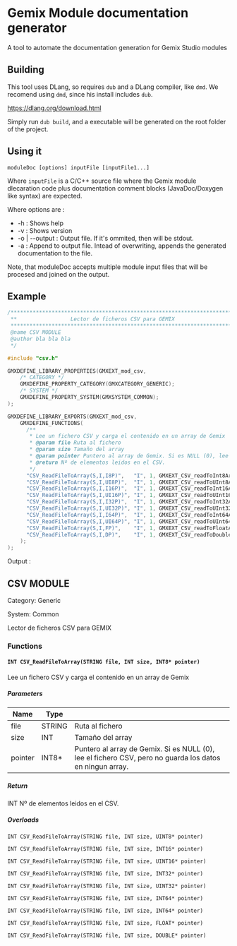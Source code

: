 # Gemix Module documentation generator

A tool to automate the documentation generation for Gemix Studio modules

## Building

This tool uses DLang, so requires `dub` and a DLang compiler, like `dmd`. We
recomend using `dmd`, since his install includes `dub`.

https://dlang.org/download.html

Simply run `dub build`, and a executable will be generated on the root folder
of the project.

## Using it

`moduleDoc [options] inputFile [inputFile1...]`

Where `inputFile` is a C/C++ source file where the Gemix module dlecaration
code plus documentation comment blocks (JavaDoc/Doxygen like syntax) are expected.

Where options are :

* -h : Shows help
* -v : Shows version
* -o | --output : Output file. If it's ommited, then will be stdout.
* -a : Append to output file. Intead of overwriting, appends the generated
    documentation to the file.

Note, that moduleDoc accepts multiple module input files that will be procesed and
joined on the output.

## Example

```C
/*****************************************************************************
 **                 Lector de ficheros CSV para GEMIX                       **
 *****************************************************************************
 @name CSV MODULE
 @author bla bla bla
 */

#include "csv.h"

GMXDEFINE_LIBRARY_PROPERTIES(GMXEXT_mod_csv,
    /* CATEGORY */
    GMXDEFINE_PROPERTY_CATEGORY(GMXCATEGORY_GENERIC);
    /* SYSTEM */
    GMXDEFINE_PROPERTY_SYSTEM(GMXSYSTEM_COMMON);
);

GMXDEFINE_LIBRARY_EXPORTS(GMXEXT_mod_csv,
    GMXDEFINE_FUNCTIONS(
      /**
       * Lee un fichero CSV y carga el contenido en un array de Gemix
       * @param file Ruta al fichero
       * @param size Tamaño del array
       * @param pointer Puntero al array de Gemix. Si es NULL (0), lee el fichero CSV, pero no guarda los datos en ningun array.
       * @return Nº de elementos leidos en el CSV.
       */
      "CSV_ReadFileToArray(S,I,I8P)",   "I", 1, GMXEXT_CSV_readToInt8Array,
      "CSV_ReadFileToArray(S,I,UI8P)",  "I", 1, GMXEXT_CSV_readToUInt8Array,
      "CSV_ReadFileToArray(S,I,I16P)",  "I", 1, GMXEXT_CSV_readToInt16Array,
      "CSV_ReadFileToArray(S,I,UI16P)", "I", 1, GMXEXT_CSV_readToUInt16Array,
      "CSV_ReadFileToArray(S,I,I32P)",  "I", 1, GMXEXT_CSV_readToInt32Array,
      "CSV_ReadFileToArray(S,I,UI32P)", "I", 1, GMXEXT_CSV_readToUInt32Array,
      "CSV_ReadFileToArray(S,I,I64P)",  "I", 1, GMXEXT_CSV_readToInt64Array,
      "CSV_ReadFileToArray(S,I,UI64P)", "I", 1, GMXEXT_CSV_readToUInt64Array,
      "CSV_ReadFileToArray(S,I,FP)",    "I", 1, GMXEXT_CSV_readToFloatArray,
      "CSV_ReadFileToArray(S,I,DP)",    "I", 1, GMXEXT_CSV_readToDoubleArray
    );
);
```
Output :


## CSV MODULE

Category: Generic

System: Common

Lector de ficheros CSV para GEMIX

### Functions

#### `INT CSV_ReadFileToArray(STRING file, INT size, INT8* pointer)`


Lee un fichero CSV y carga el contenido en un array de Gemix


##### Parameters

| Name              | Type        |                                      |
|-------------------|-------------|--------------------------------------|
| file	| STRING	| Ruta al fichero	|
| size	| INT	| Tamaño del array	|
| pointer	| INT8*	| Puntero al array de Gemix. Si es NULL (0), lee el fichero CSV, pero no guarda los datos en ningun array.	|

##### Return

INT
Nº de elementos leidos en el CSV.

##### Overloads

```gemix
INT CSV_ReadFileToArray(STRING file, INT size, UINT8* pointer)
```
```gemix
INT CSV_ReadFileToArray(STRING file, INT size, INT16* pointer)
```
```gemix
INT CSV_ReadFileToArray(STRING file, INT size, UINT16* pointer)
```
```gemix
INT CSV_ReadFileToArray(STRING file, INT size, INT32* pointer)
```
```gemix
INT CSV_ReadFileToArray(STRING file, INT size, UINT32* pointer)
```
```gemix
INT CSV_ReadFileToArray(STRING file, INT size, INT64* pointer)
```
```gemix
INT CSV_ReadFileToArray(STRING file, INT size, INT64* pointer)
```
```gemix
INT CSV_ReadFileToArray(STRING file, INT size, FLOAT* pointer)
```
```gemix
INT CSV_ReadFileToArray(STRING file, INT size, DOUBLE* pointer)
```






